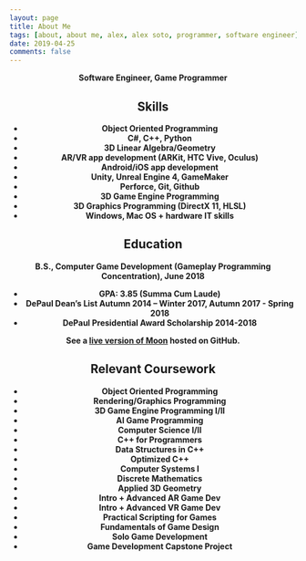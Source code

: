 ```yaml
---
layout: page
title: About Me
tags: [about, about me, alex, alex soto, programmer, software engineer]
date: 2019-04-25
comments: false
---
```

    
<center><b>Software Engineer, Game Programmer</b</center>

## Skills
* Object Oriented Programming
* C#, C++, Python
* 3D Linear Algebra/Geometry
* AR/VR app development (ARKit, HTC Vive, Oculus)
* Android/iOS app development 
* Unity, Unreal Engine 4, GameMaker
* Perforce, Git, Github
* 3D Game Engine Programming
* 3D Graphics Programming (DirectX 11, HLSL)
* Windows, Mac OS + hardware IT skills

## Education

<b>B.S., Computer Game Development (Gameplay Programming Concentration), June 2018</b>
* GPA: 3.85 (Summa Cum Laude)
* DePaul Dean’s List Autumn 2014 – Winter 2017, Autumn 2017 - Spring 2018
* DePaul Presidential Award Scholarship 2014-2018


See a [live version of Moon](http://taylantatli.github.io/Moon) hosted on GitHub.

## Relevant Coursework

* Object Oriented Programming
* Rendering/Graphics Programming
* 3D Game Engine Programming I/II
* AI Game Programming
* Computer Science I/II
* C++ for Programmers
* Data Structures in C++
* Optimized C++
* Computer Systems I
* Discrete Mathematics
* Applied 3D Geometry
* Intro + Advanced AR Game Dev
* Intro + Advanced VR Game Dev
* Practical Scripting for Games
* Fundamentals of Game Design
* Solo Game Development
* Game Development Capstone Project

